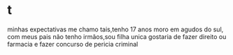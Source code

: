 # t
minhas expectativas
me chamo tais,tenho 17 anos
moro em agudos do sul, com meus pais
não tenho irmãos,sou filha unica
gostaria de fazer direito ou farmacia
e fazer concurso de pericia criminal
